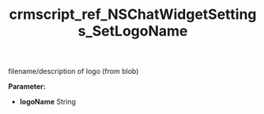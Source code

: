 ﻿---
title: crmscript_ref_NSChatWidgetSettings_SetLogoName
description: NSChatWidgetSettings.SetLogoName(String logoName)
intellisense: NSChatWidgetSettings.SetLogoName
keywords: NSChatWidgetSettings, GetLogoName
so.topic: reference
---

filename/description of logo (from blob)

**Parameter:** 
 - **logoName** String

